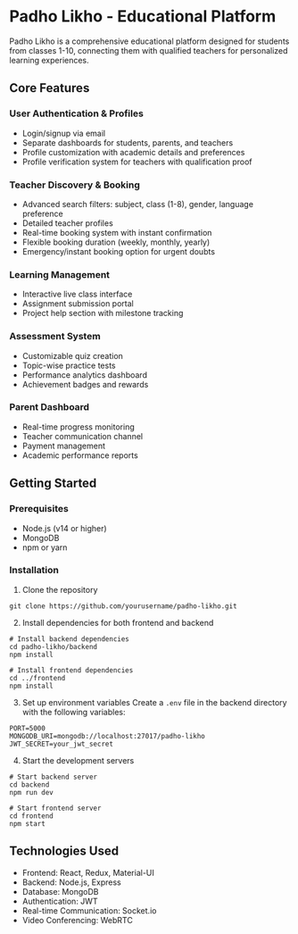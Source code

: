 # Padho Likho - Educational Platform

Padho Likho is a comprehensive educational platform designed for students from classes 1-10, connecting them with qualified teachers for personalized learning experiences.

## Core Features

### User Authentication & Profiles
- Login/signup via email
- Separate dashboards for students, parents, and teachers
- Profile customization with academic details and preferences
- Profile verification system for teachers with qualification proof

### Teacher Discovery & Booking
- Advanced search filters: subject, class (1-8), gender, language preference
- Detailed teacher profiles
- Real-time booking system with instant confirmation
- Flexible booking duration (weekly, monthly, yearly)
- Emergency/instant booking option for urgent doubts

### Learning Management
- Interactive live class interface
- Assignment submission portal
- Project help section with milestone tracking

### Assessment System
- Customizable quiz creation
- Topic-wise practice tests
- Performance analytics dashboard
- Achievement badges and rewards

### Parent Dashboard
- Real-time progress monitoring
- Teacher communication channel
- Payment management
- Academic performance reports

## Getting Started

### Prerequisites
- Node.js (v14 or higher)
- MongoDB
- npm or yarn

### Installation

1. Clone the repository
```
git clone https://github.com/yourusername/padho-likho.git
```

2. Install dependencies for both frontend and backend
```
# Install backend dependencies
cd padho-likho/backend
npm install

# Install frontend dependencies
cd ../frontend
npm install
```

3. Set up environment variables
Create a `.env` file in the backend directory with the following variables:
```
PORT=5000
MONGODB_URI=mongodb://localhost:27017/padho-likho
JWT_SECRET=your_jwt_secret
```

4. Start the development servers
```
# Start backend server
cd backend
npm run dev

# Start frontend server
cd frontend
npm start
```

## Technologies Used
- Frontend: React, Redux, Material-UI
- Backend: Node.js, Express
- Database: MongoDB
- Authentication: JWT
- Real-time Communication: Socket.io
- Video Conferencing: WebRTC
